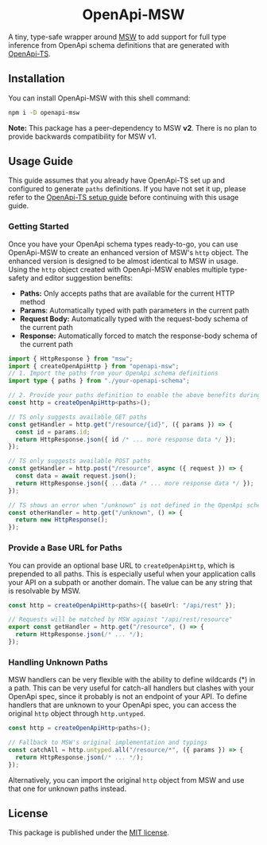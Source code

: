 <h1 align="center">OpenApi-MSW</h1>

A tiny, type-safe wrapper around [MSW](https://mswjs.io) to add support for full
type inference from OpenApi schema definitions that are generated with
[OpenApi-TS](https://openapi-ts.pages.dev/introduction).

## Installation

You can install OpenApi-MSW with this shell command:

```bash
npm i -D openapi-msw
```

**Note:** This package has a peer-dependency to MSW **v2**. There is no plan to
provide backwards compatibility for MSW v1.

## Usage Guide

This guide assumes that you already have OpenApi-TS set up and configured to
generate `paths` definitions. If you have not set it up, please refer to the
[OpenApi-TS setup guide](https://openapi-ts.pages.dev/introduction) before
continuing with this usage guide.

### Getting Started

Once you have your OpenApi schema types ready-to-go, you can use OpenApi-MSW to
create an enhanced version of MSW's `http` object. The enhanced version is
designed to be almost identical to MSW in usage. Using the `http` object created
with OpenApi-MSW enables multiple type-safety and editor suggestion benefits:

- **Paths:** Only accepts paths that are available for the current HTTP method
- **Params**: Automatically typed with path parameters in the current path
- **Request Body:** Automatically typed with the request-body schema of the
  current path
- **Response:** Automatically forced to match the response-body schema of the
  current path

```typescript
import { HttpResponse } from "msw";
import { createOpenApiHttp } from "openapi-msw";
// 1. Import the paths from your OpenApi schema definitions
import type { paths } from "./your-openapi-schema";

// 2. Provide your paths definition to enable the above benefits during usage
const http = createOpenApiHttp<paths>();

// TS only suggests available GET paths
const getHandler = http.get("/resource/{id}", ({ params }) => {
  const id = params.id;
  return HttpResponse.json({ id /* ... more response data */ });
});

// TS only suggests available POST paths
const getHandler = http.post("/resource", async ({ request }) => {
  const data = await request.json();
  return HttpResponse.json({ ...data /* ... more response data */ });
});

// TS shows an error when "/unknown" is not defined in the OpenApi schema paths
const otherHandler = http.get("/unknown", () => {
  return new HttpResponse();
});
```

### Provide a Base URL for Paths

You can provide an optional base URL to `createOpenApiHttp`, which is prepended
to all paths. This is especially useful when your application calls your API on
a subpath or another domain. The value can be any string that is resolvable by
MSW.

```typescript
const http = createOpenApiHttp<paths>({ baseUrl: "/api/rest" });

// Requests will be matched by MSW against "/api/rest/resource"
export const getHandler = http.get("/resource", () => {
  return HttpResponse.json(/* ... */);
});
```

### Handling Unknown Paths

MSW handlers can be very flexible with the ability to define wildcards (\*) in a
path. This can be very useful for catch-all handlers but clashes with your
OpenApi spec, since it probably is not an endpoint of your API. To define
handlers that are unknown to your OpenApi spec, you can access the original
`http` object through `http.untyped`.

```typescript
const http = createOpenApiHttp<paths>();

// Fallback to MSW's original implementation and typings
const catchAll = http.untyped.all("/resource/*", ({ params }) => {
  return HttpResponse.json(/* ... */);
});
```

Alternatively, you can import the original `http` object from MSW and use that
one for unknown paths instead.

## License

This package is published under the [MIT license](./LICENSE).
